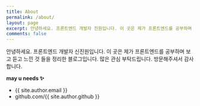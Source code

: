 ```yaml
---
title: About
permalink: /about/
layout: page
excerpt: 안녕하세요. 프론트엔드 개발자 진원입니다. 이 곳은 제가 프론트엔드를 공부하며 보고 듣고 느낀 것 들을 정리한 블로그입니다. 많은 관심 부탁드립니다. 방문해주셔서 감사합니다.
comments: false
---
```


안녕하세요. 프론트엔드 개발자 신진원입니다.
이 곳은 제가 프론트엔드를 공부하며 보고 듣고 느낀 것 들을 정리한 블로그입니다. 많은 관심 부탁드립니다. 방문해주셔서 감사합니다.

**may u needs ✨**

- {{ site.author.email }}
- github.com/{{ site.author.github }}
